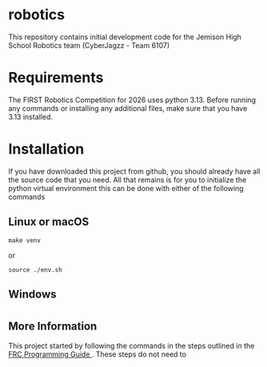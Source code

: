 # robotics

This repository contains initial development code for the Jemison High School
Robotics team (CyberJagzz - Team 6107)

# Requirements

The FIRST Robotics Competition for 2026 uses python 3.13. Before running any
commands or installing any additional files, make sure that you have 3.13 installed.

# Installation

If you have downloaded this project from github, you should already have all the
source code that you need. All that remains is for you to initialize the python
virtual environment this can be done with either of the following commands

## Linux or macOS

```shell
make venv
```

or

```shell
source ./env.sh
```

## Windows

#  

## More Information

This project started by following the commands in the steps outlined in the
[FRC Programming Guide ](https://docs.wpilib.org/en/stable/docs/software/python/index.html).
These steps do not need to

#

